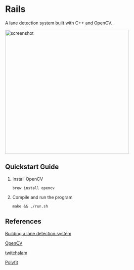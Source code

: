 # Rails
A lane detection system built with C++ and OpenCV.

<img src="https://user-images.githubusercontent.com/39754370/152469024-4ca253b1-2d78-471a-b03c-f9f129356a75.png" alt="screenshot" width="400"/>

## Quickstart Guide
1. Install OpenCV
   ```
   brew install opencv
   ```
2. Compile and run the program
   ```
   make && ./run.sh
   ```

## References
[Building a lane detection system][1]

[OpenCV][2]

[twitchslam][3]

[Polyfit][4]


[1]: https://medium.com/analytics-vidhya/building-a-lane-detection-system-f7a727c6694
[2]: https://docs.opencv.org/4.5.5/
[3]: https://github.com/geohot/twitchslam
[4]: https://github.com/patLoeber/Polyfit
